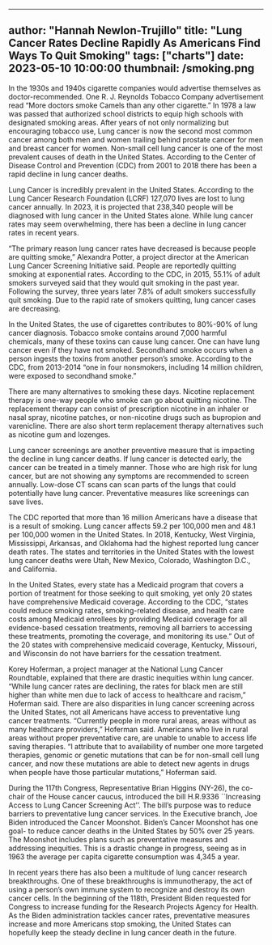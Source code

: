 
---
author: "Hannah Newlon-Trujillo"
title: "Lung Cancer Rates Decline Rapidly As Americans Find Ways To Quit Smoking"
tags: ["charts"]
date: 2023-05-10 10:00:00
thumbnail: /smoking.png
---

<div class="flourish-embed flourish-chart" data-src="visualisation/13531284"><script src="https://public.flourish.studio/resources/embed.js"></script></div>


In the 1930s and 1940s cigarette companies would advertise themselves as doctor-recommended. One R. J. Reynolds Tobacco Company advertisement read “More doctors smoke Camels than any other cigarette.” In 1978 a law was passed that authorized school districts to equip high schools with designated smoking areas. After years of not only normalizing but encouraging tobacco use, Lung cancer is now the second most common cancer among both men and women trailing behind prostate cancer for men and breast cancer for women. Non-small cell lung cancer is one of the most prevalent causes of death in the United States. According to the Center of Disease Control and Prevention (CDC) from 2001 to 2018 there has been a rapid decline in lung cancer deaths.

Lung Cancer is incredibly prevalent in the United States. According to the Lung Cancer Research Foundation (LCRF) 127,070 lives are lost to lung cancer annually. In 2023, it is projected that 238,340 people will be diagnosed with lung cancer in the United States alone. While lung cancer rates may seem overwhelming, there has been a decline in lung cancer rates in recent years.

“The primary reason lung cancer rates have decreased is because people are quitting smoke,” Alexandra Potter, a project director at the American Lung Cancer Screening Initiative said. People are reportedly quitting smoking at exponential rates. According to the CDC, in 2015, 55.1% of adult smokers surveyed said that they would quit smoking in the past year. Following the survey, three years later 7.8% of adult smokers successfully quit smoking. Due to the rapid rate of smokers quitting, lung cancer cases are decreasing.

In the United States, the use of cigarettes contributes to 80%-90% of lung cancer diagnosis. Tobacco smoke contains around 7,000 harmful chemicals, many of these toxins can cause lung cancer. One can have lung cancer even if they have not smoked. Secondhand smoke occurs when a person ingests the toxins from another person’s smoke. According to the CDC, from 2013-2014 “one in four nonsmokers, including 14 million children, were exposed to secondhand smoke.”


<div class="flourish-embed flourish-chart" data-src="visualisation/13532054"><script src="https://public.flourish.studio/resources/embed.js"></script></div>



There are many alternatives to smoking these days. Nicotine replacement therapy is one-way people who smoke can go about quitting nicotine. The replacement therapy can consist of prescription nicotine in an inhaler or nasal spray, nicotine patches, or non-nicotine drugs such as bupropion and varenicline. There are also short term replacement therapy alternatives such as nicotine gum and lozenges.

Lung cancer screenings are another preventive measure that is impacting the decline in lung cancer deaths. If lung cancer is detected early, the cancer can be treated in a timely manner. Those who are high risk for lung cancer, but are not showing any symptoms are recommended to screen annually. Low-dose CT scans can scan parts of the lungs that could potentially have lung cancer. Preventative measures like screenings can save lives.

The CDC reported that more than 16 million Americans have a disease that is a result of smoking. Lung cancer affects 59.2 per 100,000 men and 48.1 per 100,000 women in the United States. In 2018, Kentucky, West Virginia, Mississippi, Arkansas, and Oklahoma had the highest reported lung cancer death rates. The states and territories in the United States with the lowest lung cancer deaths were Utah, New Mexico, Colorado, Washington D.C., and California.

In the United States, every state has a Medicaid program that covers a portion of treatment for those seeking to quit smoking, yet only 20 states have comprehensive Medicaid coverage. According to the CDC, “states could reduce smoking rates, smoking-related disease, and health care costs among Medicaid enrollees by providing Medicaid coverage for all evidence-based cessation treatments, removing all barriers to accessing these treatments, promoting the coverage, and monitoring its use.” Out of the 20 states with comprehensive medicaid coverage, Kentucky, Missouri, and Wisconsin do not have barriers for the cessation treatment.

Korey Hoferman, a project manager at the National Lung Cancer Roundtable, explained that there are drastic inequities within lung cancer. “While lung cancer rates are declining, the rates for black men are still higher than white men due to lack of access to healthcare and racism,” Hoferman said. There are also disparities in lung cancer screening across the United States, not all Americans have access to preventative lung cancer treatments. “Currently people in more rural areas, areas without as many healthcare providers,” Hoferman said. Americans who live in rural areas without proper preventative care, are unable to unable to access life saving therapies. “I attribute that to availability of number one more targeted therapies, genomic or genetic mutations that can be for non-small cell lung cancer, and now these mutations are able to detect new agents in drugs when people have those particular mutations,” Hoferman said.

<div class="flourish-embed flourish-chart" data-src="visualisation/13531131"><script src="https://public.flourish.studio/resources/embed.js"></script></div>



During the 117th Congress, Representative Brian Higgins (NY-26), the co-chair of the House cancer caucus, introduced the bill H.R.9336 ``Increasing Access to Lung Cancer Screening Act’’. The bill’s purpose was to reduce barriers to preventative lung cancer services. In the Executive branch, Joe Biden introduced the Cancer Moonshot. Biden’s Cancer Moonshot has one goal- to reduce cancer deaths in the United States by 50% over 25 years. The Moonshot includes plans such as preventative measures and addressing inequities. This is a drastic change in progress, seeing as in 1963 the average per capita cigarette consumption was 4,345 a year.

In recent years there has also been a multitude of lung cancer research breakthroughs. One of these breakthroughs is ​​immunotherapy, the act of using a person’s own immune system to recognize and destroy its own cancer cells. In the beginning of the 118th, President Biden requested for Congress to increase funding for the Research Projects Agency for Health. As the Biden administration tackles cancer rates, preventative measures increase and more Americans stop smoking, the United States can hopefully keep the steady decline in lung cancer death in the future.